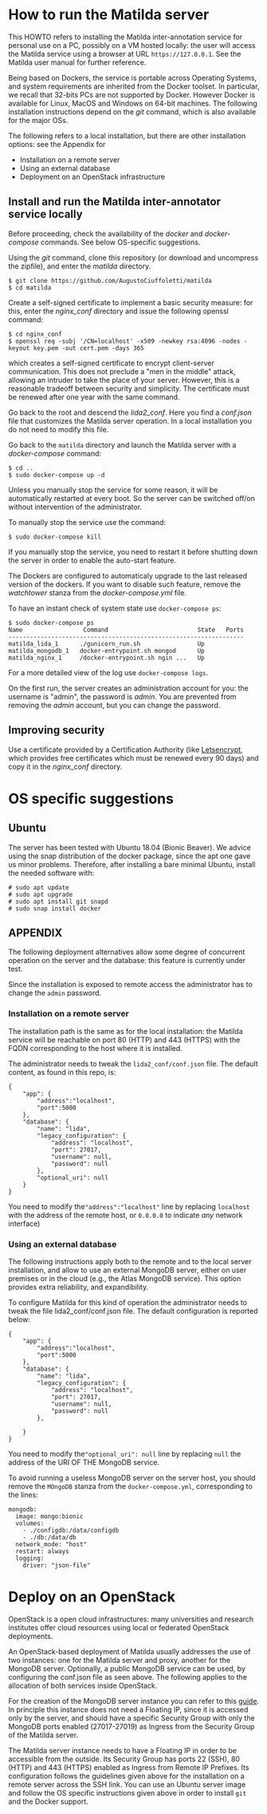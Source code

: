 # How to run the Matilda server

This HOWTO refers to installing the Matilda inter-annotation service for personal use on a PC, possibly on a VM hosted locally: the user will access the Matilda service using a browser at URL `https://127.0.0.1`. See the Matilda user manual for further reference.

Being based on Dockers, the service is portable across Operating Systems, and system requirements are inherited from the Docker toolset. In particular, we recall that 32-bits PCs are not supported by Docker. However Docker is available for Linux, MacOS and Windows on 64-bit machines. The following installation instructions depend on the *git* command, which is also available for the major OSs.

The following refers to a local installation, but there are other installation options: see the Appendix for

- Installation on a remote server
- Using an external database
- Deployment on an OpenStack infrastructure

## Install and run the Matilda inter-annotator service locally

Before proceeding, check the availability of the *docker* and *docker-compose* commands. See below OS-specific suggestions.

Using the *git* command, clone this repository (or download and uncompress the zipfile), and enter the *matilda* directory.

    $ git clone https://github.com/AugustoCiuffoletti/matilda
    $ cd matilda

Create a self-signed certificate to implement a basic security measure: for this, enter the *nginx_conf* directory and issue the following openssl command:

    $ cd nginx_conf
    $ openssl req -subj '/CN=localhost' -x509 -newkey rsa:4096 -nodes -keyout key.pem -out cert.pem -days 365
    
which creates a self-signed certificate to encrypt client-server communication. This does not preclude a "men in the middle" attack, allowing an intruder to take the place of your server. However, this is a reasonable tradeoff between security and simplicity. The certificate must be renewed after one year with the same command.

Go back to the root and descend the *lida2_conf*. Here you find a *conf.json* file that customizes the Matilda server operation. In a local installation you do not need to modify this file.

Go back to the `matilda` directory and launch the Matilda server with a *docker-compose* command:

    $ cd ..
    $ sudo docker-compose up -d
    
Unless you manually stop the service for some reason, it will be automatically restarted at every boot. So the server can be switched off/on without intervention of the administrator.

To manually stop the service use the command:

    $ sudo docker-compose kill

If you manually stop the service, you need to restart it before shutting down the server in order to enable the auto-start feature.

The Dockers are configured to automaticaly upgrade to the last released version of the dockers. If you want to disable such feature, remove the *watchtower* stanza from the *docker-compose.yml* file. 

To have an instant check of system state use `docker-compose ps`:

    $ sudo docker-compose ps
    Name                 Command                         State   Ports
    ------------------------------------------------------------------
    matilda_lida_1      ./gunicorn_run.sh                Up           
    matilda_mongodb_1   docker-entrypoint.sh mongod      Up           
    matilda_nginx_1     /docker-entrypoint.sh ngin ...   Up           

For a more detailed view of the log use `docker-compose logs`.

On the first run, the server creates an administration account for you: the username is "admin", the password is *admin*. You are prevented from removing the *admin* account, but you can change the password.

## Improving security

Use a certificate provided by a Certification Authority (like [Letsencrypt](https://letsencrypt.org), which provides free certificates which must be renewed every 90 days) and copy it in the *nginx_conf* directory.

# OS specific suggestions

## Ubuntu

The server has been tested with Ubuntu 18.04 (Bionic Beaver). We advice using the snap distribution of the docker package, since the apt one gave us minor problems. Therefore, after installing a bare minimal Ubuntu, install the needed software with:

    # sudo apt update
    # sudo apt upgrade
    # sudo apt install git snapd
    # sudo snap install docker

## APPENDIX

The following deployment alternatives allow some degree of concurrent operation on the server and the database: this feature is currently under test.

Since the installation is exposed to remote access the administrator has to change the `admin` password.

### Installation on a remote server

The installation path is the same as for the local installation: the Matilda service will be reachable on port 80 (HTTP) and 443 (HTTPS) with the FQDN corresponding to the host where it is installed.

The administrator needs to tweak the `lida2_conf/conf.json` file. The default content, as found in this repo, is:

    {
        "app": {
		    "address":"localhost",
		    "port":5000
	    },
	    "database": {
		    "name": "lida",
		    "legacy_configuration": {
			    "address": "localhost",
			    "port": 27017,
			    "username": null,
			    "password": null
		    },
		    "optional_uri": null
	    }
    }

You need to modify the`"address":"localhost"` line by replacing `localhost` with the address of the remote host, or `0.0.0.0` to indicate *any* network interface)

### Using an external database

The following instructions apply both to the remote and to the local server installation, and allow to use an external MongoDB server, either on user premises or in the cloud (e.g., the Atlas MongoDB service). This option provides extra reliability, and expandibility.

To configure Matilda for this kind of operation the administrator needs to tweak the file lida2_conf/conf.json file. The default configuration is reported below:

    {
        "app": {
		    "address":"localhost",
		    "port":5000
	    },
	    "database": {
		    "name": "lida",
		    "legacy_configuration": {
			    "address": "localhost",
			    "port": 27017,
			    "username": null,
			    "password": null
		    },
		    
	    }
    }

You need to modify the`"optional_uri": null` line by replacing `null` the address of the URI OF THE MongoDB service.

To avoid running a useless MongoDB server on the server host, you should remove the `MOngoDB` stanza from the `docker-compose.yml`, corresponding to the lines:

    mongodb:
      image: mongo:bionic
      volumes:
        - ./configdb:/data/configdb
        - ./db:/data/db
      network_mode: "host"
      restart: always
      logging:
        driver: "json-file"

# Deploy on an OpenStack 

OpenStack is a open cloud infrastructures: many universities and research institutes offer cloud resources using local or federated OpenStack deployments.

An OpenStack-based deployment of Matilda usually addresses the use of two instances: one for the Matilda server and proxy, another for the MongoDB server. Optionally, a public MongoDB service can be used, by configuring the conf.json file as seen above. The following applies to the allocation of both services inside OpenStack.

For the creation of the MongoDB server instance you can refer to this [guide](https://gist.github.com/AugustoCiuffoletti/8218b9deb993834bc30bc048df1f4d62). In principle this instance does not need a Floating IP, since it is accessed only by the server, and should have a specific Security Group with only the MongoDB ports enabled (27017-27019) as Ingress from the Security Group of the Matilda server.

The Matilda server instance needs to have a Floating IP in order to be accessible from the outside. Its Security Group has ports 22 (SSH), 80 (HTTP) and 443 (HTTPS) enabled as Ingress from Remote IP Prefixes. Its configuration follows the guidelines given above for the installation on a remote server across the SSH link. You can use an Ubuntu server image and follow the OS specific instructions given above in order to install `git` and the Docker support. 

